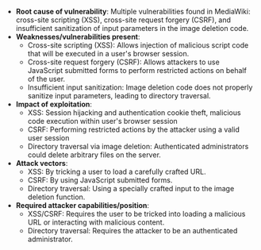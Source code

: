 - **Root cause of vulnerability**: Multiple vulnerabilities found in MediaWiki: cross-site scripting (XSS), cross-site request forgery (CSRF), and insufficient sanitization of input parameters in the image deletion code.
- **Weaknesses/vulnerabilities present**:
  - Cross-site scripting (XSS): Allows injection of malicious script code that will be executed in a user's browser session.
  - Cross-site request forgery (CSRF): Allows attackers to use JavaScript submitted forms to perform restricted actions on behalf of the user.
  - Insufficient input sanitization: Image deletion code does not properly sanitize input parameters, leading to directory traversal.
- **Impact of exploitation**:
    - XSS: Session hijacking and authentication cookie theft, malicious code execution within user's browser session
    - CSRF: Performing restricted actions by the attacker using a valid user session
    - Directory traversal via image deletion: Authenticated administrators could delete arbitrary files on the server.
- **Attack vectors**:
  - XSS: By tricking a user to load a carefully crafted URL.
  - CSRF: By using JavaScript submitted forms.
  - Directory traversal: Using a specially crafted input to the image deletion function.
- **Required attacker capabilities/position**:
  - XSS/CSRF: Requires the user to be tricked into loading a malicious URL or interacting with malicious content.
  - Directory traversal: Requires the attacker to be an authenticated administrator.